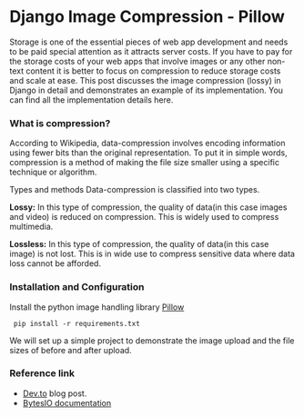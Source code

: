 # Django Image Compression - Pillow

Storage is one of the essential pieces of web app development and needs to be paid special attention as it attracts server costs. If you have to pay for the storage costs of your web apps that involve images or any other non-text content it is better to focus on compression to reduce storage costs and scale at ease. This post discusses the image compression (lossy) in Django in detail and demonstrates an example of its implementation. You can find all the implementation details here.


### What is compression?

According to Wikipedia, data-compression involves encoding information using fewer bits than the original representation. To put it in simple words, compression is a method of making the file size smaller using a specific technique or algorithm.

Types and methods Data-compression is classified into two types.

**Lossy:** In this type of compression, the quality of data(in this case images and video) is reduced on compression. This is widely used to compress multimedia.

**Lossless:** In this type of compression, the quality of data(in this case image) is not lost. This is in wide use to compress sensitive data where data loss cannot be afforded.


### Installation and Configuration

Install the python image handling library [Pillow](https://pypi.org/project/Pillow/2.2.1/)

```
 pip install -r requirements.txt

```

We will set up a simple project to demonstrate the image upload and the file sizes of before and after upload. 

### Reference link 

* [Dev.to](https://dev.to/gajesh/compress-images-in-django-3la8) blog post.
* [BytesIO documentation](https://docs.python.org/3/library/io.html#io.BytesIO)



